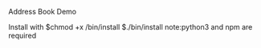 Address Book Demo

Install with 
$chmod +x /bin/install
$./bin/install
note:python3 and npm are required
